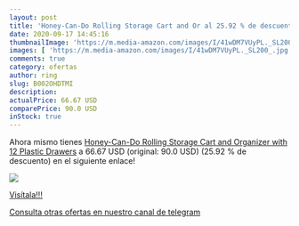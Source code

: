 ```yaml
---
layout: post
title: 'Honey-Can-Do Rolling Storage Cart and Or al 25.92 % de descuento'
date: 2020-09-17 14:45:16
thumbnailImage: 'https://m.media-amazon.com/images/I/41wDM7VUyPL._SL200_.jpg'
images: [ 'https://m.media-amazon.com/images/I/41wDM7VUyPL._SL200_.jpg' ]
comments: true
category: ofertas
author: ring
slug: B002OHDTMI
description:
actualPrice: 66.67 USD
comparePrice: 90.0 USD
inStock: true
---
```


Ahora mismo tienes [Honey-Can-Do Rolling Storage Cart and Organizer with 12 Plastic Drawers](https://www.amazon.com/dp/B002OHDTMI/?tag=redken08-20) a 66.67 USD (original: 90.0 USD) (25.92 %  de descuento) en el siguiente enlace!

[![](https://m.media-amazon.com/images/I/41wDM7VUyPL._SL200_.jpg)](https://www.amazon.com/dp/B002OHDTMI/?tag=redken08-20)

[Visítala!!!](https://www.amazon.com/dp/B002OHDTMI/?tag=redken08-20)

[Consulta otras ofertas en nuestro canal de telegram](https://t.me/s/ofertas25)
